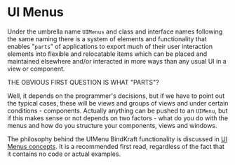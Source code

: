 # UI Menus

Under the umbrella name `UIMenus` and class and interface names following the same naming there is a system of elements and functionality that enables "`parts`" of applications to export much of their user interaction elements into flexible and relocatable items which can be placed and maintained elsewhere and/or interacted in more ways than any usual UI in a view or component.

THE OBVIOUS FIRST QUESTION IS WHAT "PARTS"?

Well, it depends on the programmer's decisions, but if we have to point out the typical cases, these will be views and groups of views and under certain conditions - components. Actually anything can be pushed to an `UIMenu`, but if this makes sense or not depends on two factors - what do you do with the menus and how do you structure your components, views and windows.

The philosophy behind the UIMenu BindKraft functionality is discussed in [UI Menus concepts](UIMenusConcepts.md). It is a recommended first read, regardless of the fact that it contains no code or actual examples.